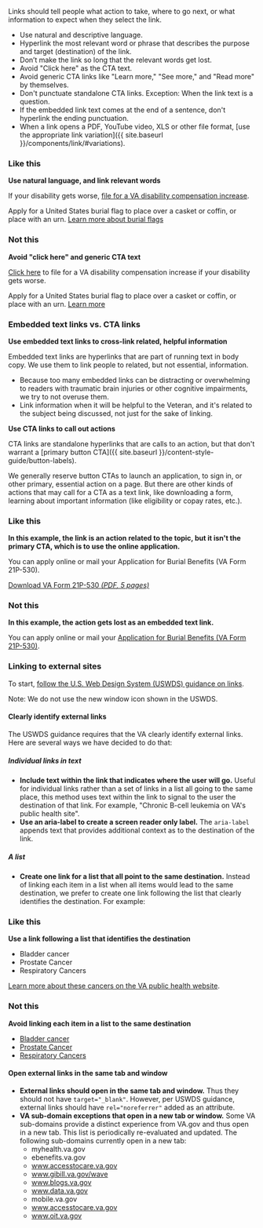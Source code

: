 Links should tell people what action to take, where to go next, or what information to expect when they select the link.

- Use natural and descriptive language.
- Hyperlink the most relevant word or phrase that describes the purpose and target (destination) of the link.
- Don’t make the link so long that the relevant words get lost.
- Avoid "Click here" as the CTA text.
- Avoid generic CTA links like "Learn more," "See more," and "Read more" by themselves.
- Don't punctuate standalone CTA links. Exception: When the link text is a question.
- If the embedded link text comes at the end of a sentence, don't hyperlink the ending punctuation.
- When a link opens a PDF, YouTube video, XLS or other file format, [use the appropriate link variation]({{ site.baseurl }}/components/link/#variations). 

<div class="do-dont">
<div class="do-dont__do">
<h3 class="do-dont__heading">Like this</h3>
<div class="do-dont__content" markdown="1">
  
__Use natural language, and link relevant words__
  
If your disability gets worse, [file for a VA disability compensation increase](https://va.gov/disability/how-to-file-claim/).
  
Apply for a United States burial flag to place over a casket or coffin, or place with an urn. 
[Learn more about burial flags](https://www.va.gov/burials-memorials/memorial-items/burial-flags/)

</div>
</div>
<div class="do-dont__dont">
<h3 class="do-dont__heading">Not this</h3>
<div class="do-dont__content" markdown="1">
  
__Avoid "click here" and generic CTA text__

[Click here](https://va.gov/disability/how-to-file-claim/) to file for a VA disability compensation increase if your disability gets worse.

Apply for a United States burial flag to place over a casket or coffin, or place with an urn. 
[Learn more](https://www.va.gov/burials-memorials/memorial-items/burial-flags/)
  
</div>
</div>
</div>

### Embedded text links vs. CTA links

__Use embedded text links to cross-link related, helpful information__

Embedded text links are hyperlinks that are part of running text in body copy. We use them to link people to related, but not essential, information. 
- Because too many embedded links can be distracting or overwhelming to readers with traumatic brain injuries or other cognitive impairments, we try to not overuse them. 
- Link information when it will be helpful to the Veteran, and it's related to the subject being discussed, not just for the sake of linking. 

__Use CTA links to call out actions__

CTA links are standalone hyperlinks that are calls to an action, but that don't warrant a [primary button CTA]({{ site.baseurl }}/content-style-guide/button-labels). 

We generally reserve button CTAs to launch an application, to sign in, or other primary, essential action on a page. But there are other kinds of actions that may call for a CTA as a text link, like downloading a form, learning about important information (like eligibility or copay rates, etc.). 



<div class="do-dont">
<div class="do-dont__do">
<h3 class="do-dont__heading">Like this</h3>
<div class="do-dont__content" markdown="1">
  
__In this example, the link is an action related to the topic, but it isn't the primary CTA, which is to use the online application.__

You can apply online or mail your Application for Burial Benefits (VA Form 21P-530).

<a 
  href="#VBA-21P-530-ARE.pdf"
  download="VBA-21P-530-ARE.pdf" 
  type="application/pdf">
    <i aria-hidden="true" class="fas fa-download vads-u-padding-right--1" role="img"></i>
      Download VA Form 21P-530 <dfn>(<abbr title="Portable Document Format">PDF</abbr>, 5 pages)</dfn>
</a>
  
</div>
</div>
<div class="do-dont__dont">
<h3 class="do-dont__heading">Not this</h3>
<div class="do-dont__content" markdown="1">
  
__In this example, the action gets lost as an embedded text link.__
  
You can apply online or mail your [Application for Burial Benefits (VA Form 21P-530)](https://www.vba.va.gov/pubs/forms/VBA-21P-530-ARE.pdf).

</div>
</div>
</div>

### Linking to external sites

To start, [follow the U.S. Web Design System (USWDS) guidance on links](https://designsystem.digital.gov/components/link/). 

Note: We do not use the new window icon shown in the USWDS.

<h4>Clearly identify external links</h4>

The USWDS guidance requires that the VA clearly identify external links. Here are several ways we have decided to do that:

<h5>Individual links in text</h5>

* **Include text within the link that indicates where the user will go.** Useful for individual links rather than a set of links in a list all going to the same place, this method uses text within the link to signal to the user the destination of that link. For example, "Chronic B-cell leukemia on VA's public health site".
* **Use an aria-label to create a screen reader only label.** The `aria-label` appends text that provides additional context as to the destination of the link. 

<h5>A list</h5>

* **Create one link for a list that all point to the same destination.** Instead of linking each item in a list when all items would lead to the same destination, we prefer to create one link following the list that clearly identifies the destination. For example:

<div class="do-dont">
<div class="do-dont__do">
<h3 class="do-dont__heading">Like this</h3>
<div class="do-dont__content" markdown="1">
  
__Use a link following a list that identifies the destination__
  
* Bladder cancer
* Prostate Cancer
* Respiratory Cancers

[Learn more about these cancers on the VA public health website](https://www.publichealth.va.gov/exposures/agentorange/conditions/).

</div>
</div>
<div class="do-dont__dont">
<h3 class="do-dont__heading">Not this</h3>
<div class="do-dont__content" markdown="1">
  
__Avoid linking each item in a list to the same destination__

* [Bladder cancer](https://www.publichealth.va.gov/exposures/agentorange/conditions/)
* [Prostate Cancer](https://www.publichealth.va.gov/exposures/agentorange/conditions/)
* [Respiratory Cancers](https://www.publichealth.va.gov/exposures/agentorange/conditions/)
</div>
</div>
</div>


<h4>Open external links in the same tab and window</h4>

* **External links should open in the same tab and window.** Thus they should not have `target="_blank"`. However, per USWDS guidance, external links should have `rel="noreferrer"` added as an attribute. 
* **VA sub-domain exceptions that open in a new tab or window.** Some VA sub-domains provide a distinct experience from VA.gov and thus open in a new tab. This list is periodically re-evaluated and updated. The following sub-domains currently open in a new tab:
  * myhealth.va.gov
  * ebenefits.va.gov
  * www.accesstocare.va.gov
  * www.gibill.va.gov/wave
  * www.blogs.va.gov
  * www.data.va.gov
  * mobile.va.gov
  * www.accesstocare.va.gov
  * www.oit.va.gov